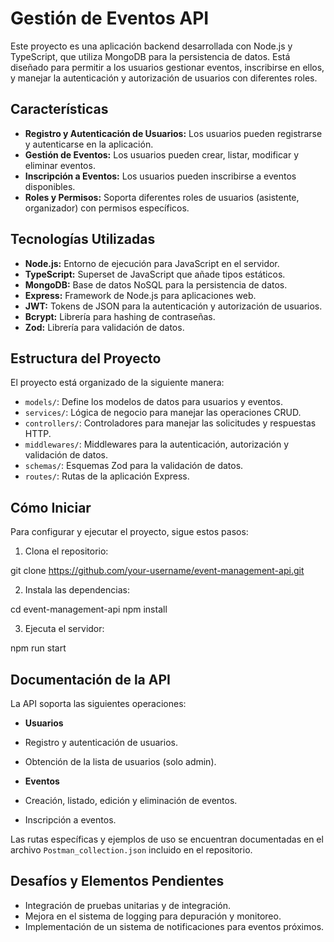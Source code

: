 # Gestión de Eventos API

Este proyecto es una aplicación backend desarrollada con Node.js y TypeScript, que utiliza MongoDB para la persistencia de datos. Está diseñado para permitir a los usuarios gestionar eventos, inscribirse en ellos, y manejar la autenticación y autorización de usuarios con diferentes roles.

## Características

- **Registro y Autenticación de Usuarios:** Los usuarios pueden registrarse y autenticarse en la aplicación.
- **Gestión de Eventos:** Los usuarios pueden crear, listar, modificar y eliminar eventos.
- **Inscripción a Eventos:** Los usuarios pueden inscribirse a eventos disponibles.
- **Roles y Permisos:** Soporta diferentes roles de usuarios (asistente, organizador) con permisos específicos.

## Tecnologías Utilizadas

- **Node.js:** Entorno de ejecución para JavaScript en el servidor.
- **TypeScript:** Superset de JavaScript que añade tipos estáticos.
- **MongoDB:** Base de datos NoSQL para la persistencia de datos.
- **Express:** Framework de Node.js para aplicaciones web.
- **JWT:** Tokens de JSON para la autenticación y autorización de usuarios.
- **Bcrypt:** Librería para hashing de contraseñas.
- **Zod:** Librería para validación de datos.

## Estructura del Proyecto

El proyecto está organizado de la siguiente manera:

- `models/`: Define los modelos de datos para usuarios y eventos.
- `services/`: Lógica de negocio para manejar las operaciones CRUD.
- `controllers/`: Controladores para manejar las solicitudes y respuestas HTTP.
- `middlewares/`: Middlewares para la autenticación, autorización y validación de datos.
- `schemas/`: Esquemas Zod para la validación de datos.
- `routes/`: Rutas de la aplicación Express.

## Cómo Iniciar

Para configurar y ejecutar el proyecto, sigue estos pasos:

1. Clona el repositorio:

git clone https://github.com/your-username/event-management-api.git


2. Instala las dependencias:

cd event-management-api
npm install


3. Ejecuta el servidor:

npm run start


## Documentación de la API

La API soporta las siguientes operaciones:

- **Usuarios**
- Registro y autenticación de usuarios.
- Obtención de la lista de usuarios (solo admin).

- **Eventos**
- Creación, listado, edición y eliminación de eventos.
- Inscripción a eventos.

Las rutas específicas y ejemplos de uso se encuentran documentadas en el archivo `Postman_collection.json` incluido en el repositorio.

## Desafíos y Elementos Pendientes

- Integración de pruebas unitarias y de integración.
- Mejora en el sistema de logging para depuración y monitoreo.
- Implementación de un sistema de notificaciones para eventos próximos.

